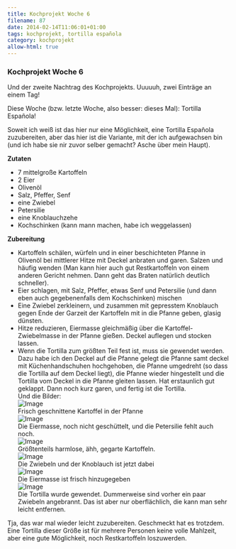 ```yaml
---
title: Kochprojekt Woche 6
filename: 87
date: 2014-02-14T11:06:01+01:00
tags: kochprojekt, tortilla española
category: kochprojekt
allow-html: true
---
```

### Kochprojekt Woche 6

<p>Und der zweite Nachtrag des Kochprojekts. Uuuuuh, zwei Einträge an einem Tag!</p>

<p>Diese Woche (bzw. letzte Woche, also besser: dieses Mal): Tortilla Española!</p>

<p>Soweit ich weiß ist das hier nur eine Möglichkeit, eine Tortilla Española zuzubereiten, aber das hier ist die Variante, mit der ich aufgewachsen bin (und ich habe sie nir zuvor selber gemacht? Asche über mein Haupt).</p>

<p><strong>Zutaten</strong></p>

<ul>
<li>7 mittelgroße Kartoffeln</li>

<li>2 Eier</li>

<li>Olivenöl</li>

<li>Salz, Pfeffer, Senf</li>

<li>eine Zwiebel</li>

<li>Petersilie</li>

<li>eine Knoblauchzehe</li>

<li>Kochschinken (kann mann machen, habe ich weggelassen)</li>
</ul>

<p><strong>Zubereitung</strong></p>

<ul>
<li>Kartoffeln schälen, würfeln und in einer beschichteten Pfanne in Olivenöl bei mittlerer Hitze mit Deckel anbraten und garen. Salzen und häufig wenden (Man kann hier auch gut Restkartoffeln von einem anderen Gericht nehmen. Dann geht das Braten natürlich deutlich schneller).</li>

<li>Eier schlagen, mit Salz, Pfeffer, etwas Senf und Petersilie (und dann eben auch gegebenenfalls dem Kochschinken) mischen</li>

<li>Eine Zwiebel zerkleinern, und zusammen mit gepresstem Knoblauch gegen Ende der Garzeit der Kartoffeln mit in die Pfanne geben, glasig dünsten.</li>

<li>Hitze reduzieren, Eiermasse gleichmäßig über die Kartoffel-Zwiebelmasse in der Pfanne gießen. Deckel auflegen und stocken lassen.</li>

<li>Wenn die Tortilla zum größten Teil fest ist, muss sie gewendet werden. Dazu habe ich den Deckel auf die Pfanne gelegt die Pfanne samt deckel mit Küchenhandschuhen hochgehoben, die Pfanne umgedreht (so dass die Tortilla auf dem Deckel liegt), die Pfanne wieder hingestellt und die Tortilla vom Deckel in die Pfanne gleiten lassen. Hat erstaunlich gut geklappt. Dann noch kurz garen, und fertig ist die Tortilla.<br>Und die Bilder:<br><img src="https://www.strangerthanusual.de/hosted_files/51/download" alt="Image"><br>Frisch geschnittene Kartoffel in der Pfanne<br><img src="https://www.strangerthanusual.de/hosted_files/52/download" alt="Image"><br>Die Eiermasse, noch nicht geschüttelt, und die Petersilie fehlt auch noch.<br><img src="https://www.strangerthanusual.de/hosted_files/53/download" alt="Image"><br>Größtenteils harmlose, ähh, gegarte Kartoffeln.<br><img src="https://www.strangerthanusual.de/hosted_files/54/download" alt="Image"><br>Die Zwiebeln und der Knoblauch ist jetzt dabei<br><img src="https://www.strangerthanusual.de/hosted_files/55/download" alt="Image"><br>Die Eiermasse ist frisch hinzugegeben<br><img src="https://www.strangerthanusual.de/hosted_files/56/download" alt="Image"><br>Die Tortilla wurde gewendet. Dummerweise sind vorher ein paar Zwiebeln angebrannt. Das ist aber nur oberflächlich, die kann man sehr leicht entfernen.</li>
</ul>

<p>Tja, das war mal wieder leicht zuzubereiten. Geschmeckt hat es trotzdem. Eine Tortilla dieser Größe ist für mehrere Personen keine volle Mahlzeit, aber eine gute Möglichkeit, noch Restkartoffeln loszuwerden.</p>
